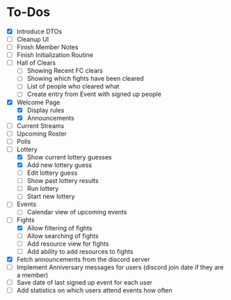 ﻿# To-Dos

- [x] Introduce DTOs
- [ ] Cleanup UI
- [ ] Finish Member Notes
- [ ] Finish Initialization Routine
- [ ] Hall of Clears
    - [ ] Showing Recent FC clears
    - [ ] Showing which fights have been cleared
    - [ ] List of people who cleared what
    - [ ] Create entry from Event with signed up people
- [x] Welcome Page
    - [x] Display rules
    - [x] Announcements
- [ ] Current Streams
- [ ] Upcoming Roster
- [ ] Polls
- [ ] Lottery
    - [x] Show current lottery guesses
    - [x] Add new lottery guess
    - [ ] Edit lottery guess
    - [ ] Show past lottery results
    - [ ] Run lottery
    - [ ] Start new lottery
- [ ] Events
    - [ ] Calendar view of upcoming events
- [ ] Fights
    - [x] Allow filtering of fights
    - [ ] Allow searching of fights
    - [ ] Add resource view for fights
    - [ ] Add ability to add resources to fights
- [x] Fetch announcements from the discord server
- [ ] Implement Anniversary messages for users (discord join date if they are a member)
- [ ] Save date of last signed up event for each user
- [ ] Add statistics on which users attend events how often